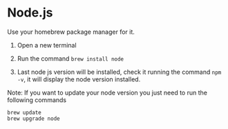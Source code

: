 # Node.js

Use your homebrew package manager for it.

1. Open a new terminal

2. Run the command ```brew install node```

3. Last node js version will be installed, check it running the command ```npm -v```, it will display the node version installed.

Note: If you want to update your node version you just need to run the following commands
```
brew update
brew upgrade node
```